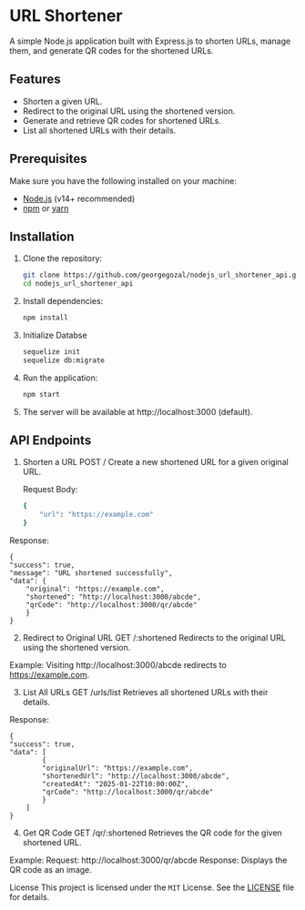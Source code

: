 # URL Shortener

A simple Node.js application built with Express.js to shorten URLs, manage them, and generate QR codes for the shortened URLs.

## Features
- Shorten a given URL.
- Redirect to the original URL using the shortened version.
- Generate and retrieve QR codes for shortened URLs.
- List all shortened URLs with their details.

## Prerequisites
Make sure you have the following installed on your machine:
- [Node.js](https://nodejs.org/) (v14+ recommended)
- [npm](https://www.npmjs.com/) or [yarn](https://yarnpkg.com/)

## Installation

1. Clone the repository:
   ```bash
   git clone https://github.com/georgegozal/nodejs_url_shortener_api.git
   cd nodejs_url_shortener_api

2. Install dependencies:
    ```bash
    npm install

3. Initialize Databse
    ```bash
    sequelize init
    sequelize db:migrate

4. Run the application:
    ```bash
    npm start
5. The server will be available at http://localhost:3000 (default).

## API Endpoints
1. Shorten a URL
    POST /
    Create a new shortened URL for a given original URL.

    Request Body:
    ```bash
    {
        "url": "https://example.com"
    }

Response:

    {
    "success": true,
    "message": "URL shortened successfully",
    "data": {
        "original": "https://example.com",
        "shortened": "http://localhost:3000/abcde",
        "qrCode": "http://localhost:3000/qr/abcde"
        }
    }



2. Redirect to Original URL
GET /:shortened
Redirects to the original URL using the shortened version.

Example:
Visiting http://localhost:3000/abcde redirects to https://example.com.

3. List All URLs
GET /urls/list
Retrieves all shortened URLs with their details.

Response:

    {
    "success": true,
    "data": [
            {
            "originalUrl": "https://example.com",
            "shortenedUrl": "http://localhost:3000/abcde",
            "createdAt": "2025-01-22T10:00:00Z",
            "qrCode": "http://localhost:3000/qr/abcde"
            }
        ]
    }

4. Get QR Code
GET /qr/:shortened
Retrieves the QR code for the given shortened URL.

Example:
Request: http://localhost:3000/qr/abcde
Response: Displays the QR code as an image.

License
This project is licensed under the `MIT` License. See the [LICENSE](LICENSE) file for details.

